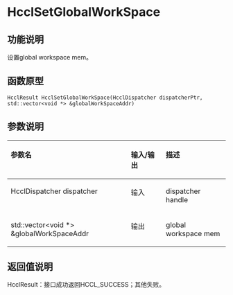 # HcclSetGlobalWorkSpace<a name="ZH-CN_TOPIC_0000002031106893"></a>

## 功能说明<a name="zh-cn_topic_0000001953823213_section294mcpsimp"></a>

设置global workspace mem。

## 函数原型<a name="zh-cn_topic_0000001953823213_section292mcpsimp"></a>

```
HcclResult HcclSetGlobalWorkSpace(HcclDispatcher dispatcherPtr, std::vector<void *> &globalWorkSpaceAddr)
```

## 参数说明<a name="zh-cn_topic_0000001953823213_section296mcpsimp"></a>

<a name="zh-cn_topic_0000001953823213_table297mcpsimp"></a>
<table><thead align="left"><tr id="zh-cn_topic_0000001953823213_row303mcpsimp"><th class="cellrowborder" valign="top" width="55.00000000000001%" id="mcps1.1.4.1.1"><p id="zh-cn_topic_0000001953823213_p305mcpsimp"><a name="zh-cn_topic_0000001953823213_p305mcpsimp"></a><a name="zh-cn_topic_0000001953823213_p305mcpsimp"></a>参数名</p>
</th>
<th class="cellrowborder" valign="top" width="16%" id="mcps1.1.4.1.2"><p id="zh-cn_topic_0000001953823213_p307mcpsimp"><a name="zh-cn_topic_0000001953823213_p307mcpsimp"></a><a name="zh-cn_topic_0000001953823213_p307mcpsimp"></a>输入/输出</p>
</th>
<th class="cellrowborder" valign="top" width="28.999999999999996%" id="mcps1.1.4.1.3"><p id="zh-cn_topic_0000001953823213_p309mcpsimp"><a name="zh-cn_topic_0000001953823213_p309mcpsimp"></a><a name="zh-cn_topic_0000001953823213_p309mcpsimp"></a>描述</p>
</th>
</tr>
</thead>
<tbody><tr id="zh-cn_topic_0000001953823213_row311mcpsimp"><td class="cellrowborder" valign="top" width="55.00000000000001%" headers="mcps1.1.4.1.1 "><p id="zh-cn_topic_0000001953823213_p313mcpsimp"><a name="zh-cn_topic_0000001953823213_p313mcpsimp"></a><a name="zh-cn_topic_0000001953823213_p313mcpsimp"></a>HcclDispatcher dispatcher</p>
</td>
<td class="cellrowborder" valign="top" width="16%" headers="mcps1.1.4.1.2 "><p id="zh-cn_topic_0000001953823213_p315mcpsimp"><a name="zh-cn_topic_0000001953823213_p315mcpsimp"></a><a name="zh-cn_topic_0000001953823213_p315mcpsimp"></a>输入</p>
</td>
<td class="cellrowborder" valign="top" width="28.999999999999996%" headers="mcps1.1.4.1.3 "><p id="zh-cn_topic_0000001953823213_p317mcpsimp"><a name="zh-cn_topic_0000001953823213_p317mcpsimp"></a><a name="zh-cn_topic_0000001953823213_p317mcpsimp"></a>dispatcher handle</p>
</td>
</tr>
<tr id="zh-cn_topic_0000001953823213_row318mcpsimp"><td class="cellrowborder" valign="top" width="55.00000000000001%" headers="mcps1.1.4.1.1 "><p id="zh-cn_topic_0000001953823213_p320mcpsimp"><a name="zh-cn_topic_0000001953823213_p320mcpsimp"></a><a name="zh-cn_topic_0000001953823213_p320mcpsimp"></a>std::vector&lt;void *&gt; &amp;globalWorkSpaceAddr</p>
</td>
<td class="cellrowborder" valign="top" width="16%" headers="mcps1.1.4.1.2 "><p id="zh-cn_topic_0000001953823213_p322mcpsimp"><a name="zh-cn_topic_0000001953823213_p322mcpsimp"></a><a name="zh-cn_topic_0000001953823213_p322mcpsimp"></a>输出</p>
</td>
<td class="cellrowborder" valign="top" width="28.999999999999996%" headers="mcps1.1.4.1.3 "><p id="zh-cn_topic_0000001953823213_p324mcpsimp"><a name="zh-cn_topic_0000001953823213_p324mcpsimp"></a><a name="zh-cn_topic_0000001953823213_p324mcpsimp"></a>global workspace mem</p>
</td>
</tr>
</tbody>
</table>

## 返回值说明<a name="zh-cn_topic_0000001953823213_section325mcpsimp"></a>

HcclResult：接口成功返回HCCL\_SUCCESS；其他失败。


